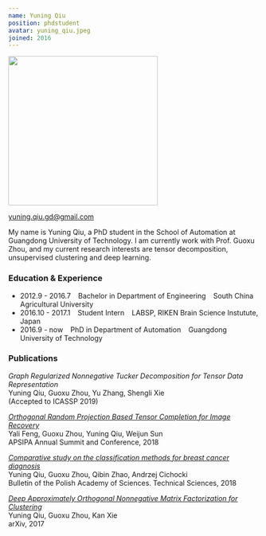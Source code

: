 ```yaml
---
name: Yuning Qiu
position: phdstudent
avatar: yuning_qiu.jpeg
joined: 2016
---
```


<img width="300" src="{{site.baseurl}}/images/people/{{page.avatar}}" data-action="zoom">

<i class="fa fa-envelope-o"></i> yuning.qiu.gd@gmail.com <br>
<!-- <a href="https://github.com/ynqiu"><i class="fa fa-github"></i> Github</a> -->

My name is Yuning Qiu, a PhD student in the School of Automation at Guangdong University of Technology. I am currently work with Prof. Guoxu Zhou, and my current research interests are tensor decomposition, unsupervised clustering and deep learning.

<!-- My name is Titipat Achakulvisut, a PhD student in the Department of Bioengineering at University of Pennsylvania. -->
<!-- I am currently working with Prof. Konrad Kording. You can see more about me at [my page](http://titipata.github.io/). -->


<!-- I collaborate with [Daniel Acuna](http://www.scienceofscience.org/) in a relatively new field known as Science of Science. -->
<!-- You can also find out about other projects on my Github [@titipata](https://github.com/titipata). -->


<!-- Here are some of my projects with [@daniel-acuna](https://github.com/daniel-acuna) and [@evadyer](https://github.com/evadyer) -->

<!-- > **Recommendation of posters and PubMed articles based on preferences** [scholarfy.net](http://www.scholarfy.net/), [pubmed.scholarfy.net](http://pubmed.scholarfy.net/) <br> -->
<!-- > **Visualization of all universities in the world, their topics, and expertise** [map.scienceofscience.org](http://map.scienceofscience.org/) <br> -->
<!-- > **Computational Neuroscience** [NERDS](https://github.com/KordingLab/nerds) -->


<!-- I also run a blog, written in Thai, with [@bluenex](https://github.com/bluenex) named [tupleblog](http://tupleblog.github.io/) -->
<!-- where we post geeky, programming stuff (and whatever we like). -->

### Education & Experience

- 2012.9 - 2016.7 &ensp; Bachelor in Department of Engineering &ensp;  South China Agricultural University
- 2016.10 - 2017.1 &ensp; Student Intern &ensp; LABSP, RIKEN Brain Science Instutute, Japan
- 2016.9 - now &ensp; PhD in Department of Automation &ensp; Guangdong University of Technology


### Publications

_Graph Regularized Nonnegative Tucker Decomposition for Tensor Data Representation_<br>Yuning Qiu, Guoxu Zhou, Yu Zhang, Shengli Xie<br>
(Accepted to ICASSP 2019)


_[Orthogonal Random Projection Based Tensor Completion for Image Recovery](http://www.apsipa.org/proceedings/2018/pdfs/0001350.pdf)_ <br>Yali Feng, Guoxu Zhou, Yuning Qiu, Weijun Sun<br> 
APSIPA Annual Summit and Conference, 2018

_[Comparative study on the classification methods for breast cancer diagnosis](http://yadda.icm.edu.pl/yadda/element/bwmeta1.element.baztech-1c49c94f-8923-44d1-bf09-2559e673b642)_<br>Yuning Qiu, Guoxu Zhou, Qibin Zhao, Andrzej Cichocki<br>
Bulletin of the Polish Academy of Sciences. Technical Sciences, 2018

_[Deep Approximately Orthogonal Nonnegative Matrix Factorization for Clustering](https://arxiv.org/abs/1711.07437)_<br>Yuning Qiu, Guoxu Zhou, Kan Xie<br>
arXiv, 2017

